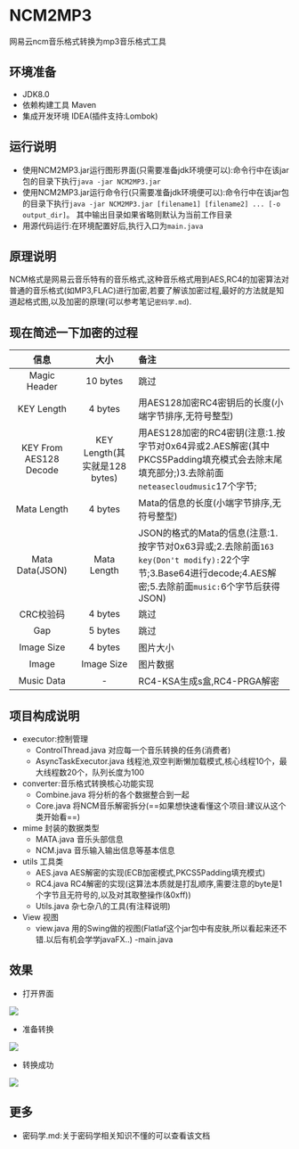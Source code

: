 # NCM2MP3
网易云ncm音乐格式转换为mp3音乐格式工具

## 环境准备
- JDK8.0
- 依赖构建工具 Maven
- 集成开发环境 IDEA(插件支持:Lombok)

## 运行说明
- 使用NCM2MP3.jar运行图形界面(只需要准备jdk环境便可以):命令行中在该jar包的目录下执行`java -jar NCM2MP3.jar`
- 使用NCM2MP3.jar运行命令行(只需要准备jdk环境便可以):命令行中在该jar包的目录下执行`java -jar NCM2MP3.jar [filename1] [filename2] ... [-o output_dir]`。 其中输出目录如果省略则默认为当前工作目录
- 用源代码运行:在环境配置好后,执行入口为`main.java`

## 原理说明
  NCM格式是网易云音乐特有的音乐格式,这种音乐格式用到AES,RC4的加密算法对普通的音乐格式(如MP3,FLAC)进行加密,若要了解该加密过程,最好的方法就是知道起格式图,以及加密的原理(可以参考笔记`密码学.md`).

## 现在简述一下加密的过程
|          信息          |             大小              | 备注                                                         |
| :--------------------: | :---------------------------: | :----------------------------------------------------------- |
|      Magic Header      |           10 bytes            | 跳过                              |
|       KEY Length       |            4 bytes            | 用AES128加密RC4密钥后的长度(小端字节排序,无符号整型)         |
| KEY From AES128 Decode | KEY Length(其实就是128 bytes) | 用AES128加密的RC4密钥(注意:1.按字节对0x64异或2.AES解密(其中PKCS5Padding填充模式会去除末尾填充部分;)3.去除前面`neteasecloudmusic`17个字节; |
|      Mata Length       |            4 bytes            | Mata的信息的长度(小端字节排序,无符号整型)                    |
|    Mata Data(JSON)     |          Mata Length          | JSON的格式的Mata的信息(注意:1.按字节对0x63异或;2.去除前面`163 key(Don't modify):`22个字节;3.Base64进行decode;4.AES解密;5.去除前面`music:`6个字节后获得JSON) |
|       CRC校验码        |            4 bytes            | 跳过                                                         |
|          Gap           |            5 bytes            | 跳过                                                         |
|       Image Size       |            4 bytes            | 图片大小                                                     |
|         Image          |          Image Size           | 图片数据                                                     |
|       Music Data       |               -               | RC4-KSA生成s盒,RC4-PRGA解密                                  |

## 项目构成说明
- executor:控制管理
  - ControlThread.java 对应每一个音乐转换的任务(消费者)
  - AsyncTaskExecutor.java 线程池,双空判断懒加载模式,核心线程10个，最大线程数20个，队列长度为100
- converter:音乐格式转换核心功能实现
  - Combine.java 将分析的各个数据整合到一起
  - Core.java 将NCM音乐解密拆分(==如果想快速看懂这个项目:建议从这个类开始看==)
- mime 封装的数据类型
  - MATA.java 音乐头部信息
  - NCM.java 音乐输入输出信息等基本信息
- utils 工具类
  - AES.java AES解密的实现(ECB加密模式,PKCS5Padding填充模式)
  - RC4.java RC4解密的实现(这算法本质就是打乱顺序,需要注意的byte是1个字节且无符号的,以及对其取整操作(&0xff))
  - Utils.java 杂七杂八的工具(有注释说明)
- View 视图
  - view.java 用的Swing做的视图(Flatlaf这个jar包中有皮肤,所以看起来还不错.以后有机会学学javaFX..)
-main.java 

## 效果
- 打开界面

![](https://github.com/charlotte-xiao/NCM2MP3/blob/master/image/picture1.png)

- 准备转换

![](https://github.com/charlotte-xiao/NCM2MP3/blob/master/image/picture2.png)

- 转换成功

![](https://github.com/charlotte-xiao/NCM2MP3/blob/master/image/picture3.png)

## 更多
- 密码学.md:关于密码学相关知识不懂的可以查看该文档
